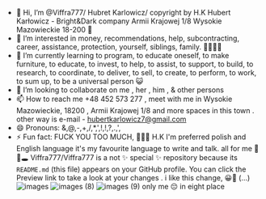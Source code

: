 - 👋 Hi, I’m @Viffra777/ Hubret Karlowicz/ copyright by H.K
Hubert Karłowicz - Bright&Dark company Armii Krajowej 1/8 Wysokie Mazowieckie 18-200 🤤
- 👀 I’m interested in money, recommendations, help, subcontracting, career, assistance, protection, yourself, siblings, family. 🤑😶‍🌫️😂
- 🌱 I’m currently learning to program, to educate oneself, to make furniture, to educate, to invest, to help, to assist, to support, to build, to research, to coordinate, to deliver, to sell, to create, to perform, to work, to sum up, to be a universal person 😺
- 💞️ I’m looking to collaborate on me , her , him , & other persons 
- 📫 How to reach me +48 452 573 277 , meet with me in Wysokie Mazowieckie, 18200 , Armii Krajowej 1/8 and more spaces in this town . other way is e-mail - hubertkarlowicz7@gmail.com  
- 😄 Pronouns: &,@,-,+,/,*,',!,!,?,.,',
- ⚡ Fun fact: FUCK YOU TOO MUCH, 🫥😶‍🌫️ H.K
  I'm preferred polish and English language it's my favourite language to write and talk. all for me  🖤🔥🕳️
Viffra777/Viffra777 is a not ✨ special ✨ repository because its `README.md` (this file) appears on your GitHub profile.
You can click the Preview link to take a look at your changes .
i like this change, 😀🙂 
(...)![images](https://github.com/user-attachments/assets/6aa0ec41-09b5-4890-b3b0-1bb7e36137c7)
![images (8)](https://github.com/user-attachments/assets/6603722f-b11b-4768-ad83-b55e25f269f3)
![images (9)](https://github.com/user-attachments/assets/201b4549-8ba0-41ff-8e14-033fa90b65a8)
only me 😔 in eight place

